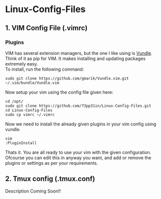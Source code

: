 # Linux-Config-Files

## 1. VIM Config File (.vimrc)

### Plugins
VIM has several extension managers, but the one I like using is [Vundle](https://github.com/VundleVim/Vundle.vim). Think of it as pip for VIM. It makes installing and updating packages extremely easy.\
To install, run the following command:
```
sudo git clone https://github.com/gmarik/Vundle.vim.git ~/.vim/bundle/Vundle.vim
```

Now setup your vim using the config file given here:
```
cd /opt/
sudo git clone https://github.com/73pp31in/Linux-Config-Files.git
cd Linux-Config-Files
sudo cp vimrc ~/.vimrc
```

Now we need to install the already given plugins in your vim config using vundle.
```
vim
:PluginInstall
```

Thats it. You are all ready to use your vim with the given configuration. Ofcourse you can edit this in anyway you want, and add or remove the plugins or settings as per your requirements.

## 2. Tmux config (.tmux.conf)
Description Coming Soon!!
